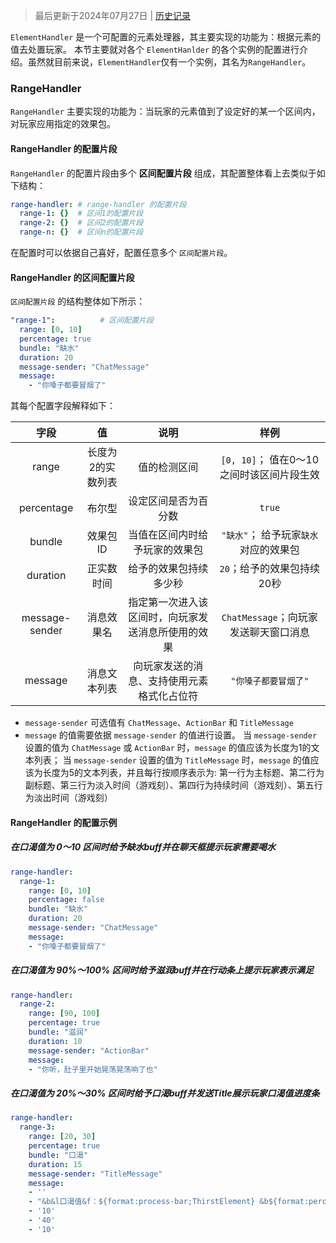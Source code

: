 > 最后更新于2024年07月27日 | [历史记录](https://github.com/SmileYik/NumericalRequirements/commits/master/docs/ElementHandler.md)

`ElementHandler` 是一个可配置的元素处理器，其主要实现的功能为：根据元素的值去处置玩家。
本节主要就对各个 `ElementHanlder` 的各个实例的配置进行介绍。虽然就目前来说，`ElementHandler`仅有一个实例，其名为`RangeHandler`。

### RangeHandler

`RangeHandler` 主要实现的功能为：当玩家的元素值到了设定好的某一个区间内，对玩家应用指定的效果包。

#### RangeHandler 的配置片段

`RangeHandler` 的配置片段由多个 **区间配置片段** 组成，其配置整体看上去类似于如下结构：

```yaml
range-handler: # range-handler 的配置片段
  range-1: {}  # 区间1的配置片段
  range-2: {}  # 区间2的配置片段
  range-n: {}  # 区间n的配置片段
```

在配置时可以依据自己喜好，配置任意多个 `区间配置片段`。

#### RangeHandler 的区间配置片段

`区间配置片段` 的结构整体如下所示：

```yaml
"range-1":          # 区间配置片段
  range: [0, 10]
  percentage: true
  bundle: "缺水"
  duration: 20
  message-sender: "ChatMessage"
  message:
    - "你嗓子都要冒烟了"
```

其每个配置字段解释如下：

| <center>字段</center> | <center>值</center> |    <center>说明</center>    |         <center>样例</center>          |
|:-------------------:|:------------------:|:-------------------------:|:------------------------------------:|
|        range        |     长度为2的实数列表      |          值的检测区间           |     `[0, 10]`； 值在0～10之间时该区间片段生效      |
|     percentage      |        布尔型         |        设定区间是否为百分数         |                `true`                |
|       bundle        |       效果包ID        |      当值在区间内时给予玩家的效果包      |        `"缺水"`； 给予玩家`缺水`对应的效果包        |
|      duration       |       正实数时间        |        给予的效果包持续多少秒        |           `20`；给予的效果包持续20秒           |
|   message-sender    |       消息效果名        | 指定第一次进入该区间时，向玩家发送消息所使用的效果 |      `ChatMessage`；向玩家发送聊天窗口消息       |
|       message       |       消息文本列表       |       向玩家发送的消息、支持使用元素格式化占位符       |              `"你嗓子都要冒烟了"`               |

* `message-sender` 可选值有 `ChatMessage`、`ActionBar` 和 `TitleMessage`
* `message` 的值需要依据 `message-sender` 的值进行设置。 
当 `message-sender` 设置的值为 `ChatMessage` 或 `ActionBar` 时，`message` 的值应该为长度为1的文本列表；
当 `message-sender` 设置的值为 `TitleMessage` 时，`message` 的值应该为长度为5的文本列表，并且每行按顺序表示为:
第一行为主标题、第二行为副标题、第三行为淡入时间（游戏刻）、第四行为持续时间（游戏刻）、第五行为淡出时间（游戏刻）

#### RangeHandler 的配置示例

##### 在口渴值为 0～10 区间时给予缺水buff并在聊天框提示玩家需要喝水

```yaml
range-handler: 
  range-1:
    range: [0, 10]
    percentage: false
    bundle: "缺水"
    duration: 20
    message-sender: "ChatMessage"
    message:
    - "你嗓子都要冒烟了"
```

##### 在口渴值为 90%～100% 区间时给予滋润buff并在行动条上提示玩家表示满足

```yaml
range-handler: 
  range-2:
    range: [90, 100]
    percentage: true
    bundle: "滋润"
    duration: 10
    message-sender: "ActionBar"
    message:
    - "你听，肚子里开始晃荡晃荡响了也"
```

##### 在口渴值为 20%～30% 区间时给予口渴buff并发送Title展示玩家口渴值进度条

```yaml
range-handler: 
  range-3:
    range: [20, 30]
    percentage: true
    bundle: "口渴"
    duration: 15
    message-sender: "TitleMessage"
    message:
    - ''
    - "&b&l口渴值&f：${format:process-bar;ThirstElement} &b${format:percent;ThirstElement}%"
    - '10'
    - '40'
    - '10'
```

